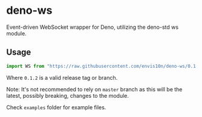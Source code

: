 # deno-ws

Event-driven WebSocket wrapper for Deno, utilizing the deno-std ws module.

## Usage

```ts
import WS from "https://raw.githubusercontent.com/envis10n/deno-ws/0.1.2/mod.ts";
```

Where `0.1.2` is a valid release tag or branch.

Note: It's not recommended to rely on `master` branch as this will be the latest, possibly breaking, changes to the module.

Check `examples` folder for example files.
